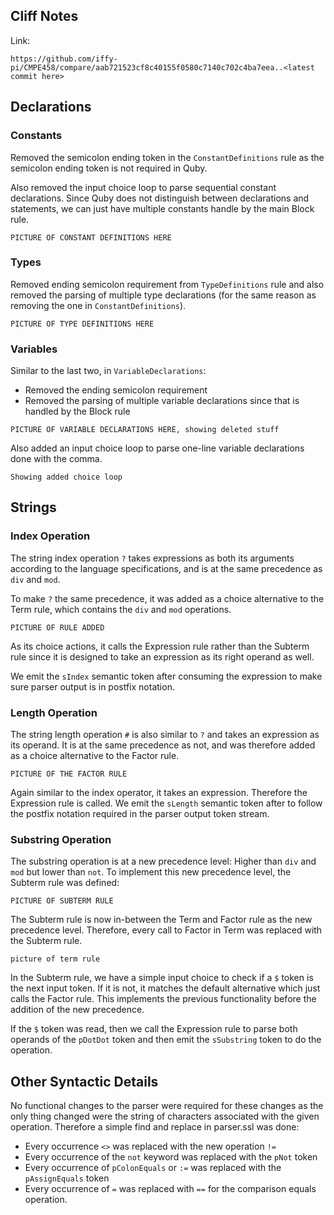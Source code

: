 ## Cliff Notes
Link:
```
https://github.com/iffy-pi/CMPE458/compare/aab721523cf8c40155f0580c7140c702c4ba7eea..<latest commit here>
```

## Declarations
### Constants
Removed the semicolon ending token in the `ConstantDefinitions` rule as the semicolon ending token is not required in Quby.

Also removed the input choice loop to parse sequential constant declarations. Since Quby does not distinguish between declarations and statements, we can just have multiple constants handle by the main Block rule.

```
PICTURE OF CONSTANT DEFINITIONS HERE
```

### Types
Removed ending semicolon requirement from `TypeDefinitions` rule and also removed the parsing of multiple type declarations (for the same reason as removing the one in `ConstantDefinitions`).

```
PICTURE OF TYPE DEFINITIONS HERE
```

### Variables
Similar to the last two, in `VariableDeclarations`:
- Removed the ending semicolon requirement
- Removed the parsing of multiple variable declarations since that is handled by the Block rule

```
PICTURE OF VARIABLE DECLARATIONS HERE, showing deleted stuff
```

Also added an input choice loop to parse one-line variable declarations done with the comma.

```
Showing added choice loop
```

## Strings
### Index Operation
The string index operation `?` takes expressions as both its arguments according to the language specifications, and is at the same precedence as `div` and `mod`.

To make `?` the same precedence, it was added as a choice alternative to the Term rule, which contains the `div` and `mod` operations.

```
PICTURE OF RULE ADDED
```

As its choice actions, it calls the Expression rule rather than the Subterm rule since it is designed to take an expression as its right operand as well.

We emit the `sIndex` semantic token after consuming the expression to make sure parser output is in postfix notation.

### Length Operation
The string length operation `#` is also similar to `?` and takes an expression as its operand. It is at the same precedence as not, and was therefore added as a choice alternative to the Factor rule.

```
PICTURE OF THE FACTOR RULE
```

Again similar to the index operator, it takes an expression. Therefore the Expression rule is called. We emit the `sLength` semantic token after to follow the postfix notation required in the parser output token stream.

### Substring Operation
The substring operation is at a new precedence level: Higher than `div` and `mod` but lower than `not`. To implement this new precedence level, the Subterm rule was defined:

```
PICTURE OF SUBTERM RULE
```

The Subterm rule is now in-between the Term and Factor rule as the new precedence level. Therefore, every call to Factor in Term was replaced with the Subterm rule.

```
picture of term rule
```

In the Subterm rule, we have a simple input choice to check if a `$` token is the next input token. If it is not, it matches the default alternative which just calls the Factor rule. This implements the previous functionality before the addition of the new precedence.

If the `$` token was read, then we call the Expression rule to parse both operands of the `pDotDot` token and then emit the `sSubstring` token to do the operation. 

## Other Syntactic Details
No functional changes to the parser were required for these changes as the only thing changed were the string of characters associated with the given operation. Therefore a simple find and replace in parser.ssl was done:
- Every occurrence `<>` was replaced with the new operation `!=`
- Every occurrence of the `not` keyword was replaced with the `pNot` token
- Every occurrence of `pColonEquals` or `:=` was replaced with the `pAssignEquals` token
- Every occurrence of `=` was replaced with `==` for the comparison equals operation.